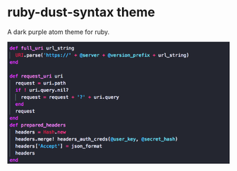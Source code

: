 # ruby-dust-syntax theme

A dark purple atom theme for ruby.

![A screenshot of your theme](https://github.com/nlscott/ruby-dust-syntax/blob/master/ruby_dust.png)
